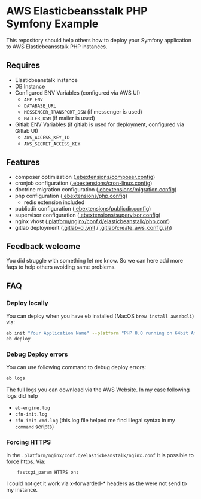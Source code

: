 # AWS Elasticbeansstalk PHP Symfony Example

This repository should help others how to deploy your Symfony application to AWS Elasticbeansstalk PHP instances.

## Requires

 - Elasticbeanstalk instance
 - DB Instance
 - Configured ENV Variables (configured via AWS UI)
   - `APP_ENV`
   - `DATABASE_URL`
   - `MESSENGER_TRANSPORT_DSN` (if messenger is used)
   - `MAILER_DSN` (if mailer is used)
 - Gitlab ENV Variables (if gitlab is used for deployment, configured via Gitlab UI)
    - `AWS_ACCESS_KEY_ID`
    - `AWS_SECRET_ACCESS_KEY`

## Features

 - composer optimization ([.ebextensions/composer.config](.ebextensions/composer.config))
 - cronjob configuration ([.ebextensions/cron-linux.config](.ebextensions/cron-linux.config))
 - doctrine migration configuration ([.ebextensions/migration.config](.ebextensions/migration.config))
 - php configuration ([.ebextensions/php.config](.ebextensions/php.config))
   - redis extension included 
 - publicdir configuration ([.ebextensions/publicdir.config](.ebextensions/publicdir.config))
 - supervisor configuration ([.ebextensions/supervisor.config](.ebextensions/supervisor.config))
 - nginx vhost ([.platform/nginx/conf.d/elasticbeanstalk/php.conf](.platform/nginx/conf.d/elasticbeanstalk/php.conf))
 - gitlab deployment ([.gitlab-ci.yml](.gitlab-ci.yml) / [.gitlab/create_aws_config.sh](.gitlab/create_aws_config.sh))

## Feedback welcome

You did struggle with something let me know. So we can here add more faqs to help others avoiding same problems.

## FAQ

### Deploy locally

You can deploy when you have eb installed (MacOS `brew install awsebcli`) via:

```bash
eb init "Your Application Name" --platform "PHP 8.0 running on 64bit Amazon Linux 2" --region=eu-central-1 --profile=eb-cli
eb deploy
```

### Debug Deploy errors

You can use following command to debug deploy errors:

```bash
eb logs
```

The full logs you can download via the AWS Website. In my case following logs did help

 - `eb-engine.log`
 - `cfn-init.log`
 - `cfn-init-cmd.log` (this log file helped me find illegal syntax in my `command` scripts)

### Forcing HTTPS

In the `.platform/nginx/conf.d/elasticbeanstalk/nginx.conf` it is possible to force https.
Via: 

```nginx
    fastcgi_param HTTPS on;
```

I could not get it work via x-forwarded-* headers as the were not send to my instance.
